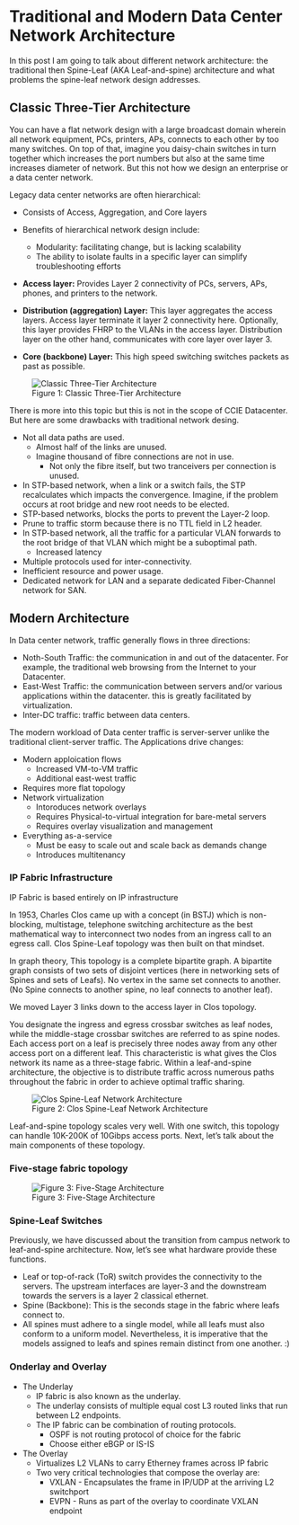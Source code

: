 # Traditional and Modern Data Center Network Architecture

In this post I am going to talk about different network architecture: the traditional then Spine-Leaf (AKA Leaf-and-spine) architecture and what problems the spine-leaf network design addresses.

## Classic Three-Tier Architecture

You can have a flat network design with a large broadcast domain wherein all network equipment, PCs, printers, APs, connects to each other by too many switches. On top of that, imagine you daisy-chain switches in turn together which increases the port numbers but also at the same time increases diameter of network. But this not how we design an enterprise or a data center network.

Legacy data center networks are often hierarchical:
  * Consists of Access, Aggregation, and Core layers
  * Benefits of hierarchical network design include:
    * Modularity: facilitating change, but is lacking scalability
    * The ability to isolate faults in a specific layer can simplify troubleshooting efforts

* **Access layer:** Provides Layer 2 connectivity of PCs, servers, APs, phones, and printers to the network.
* **Distribution (aggregation) Layer:** This layer aggregates the access layers. Access layer terminate it layer 2 connectivity here. Optionally, this layer provides FHRP to the VLANs in the access layer. Distribution layer on the other hand, communicates with core layer over layer 3.
* **Core (backbone) Layer:** This high speed switching switches packets as past as possible.


<figure>
  <img src="https://github.com/hosseinoliabak/cisco/assets/31813625/cdc4e68d-12a6-48f6-8d72-5d3441e656dd" alt="Classic Three-Tier Architecture">
  <figcaption>Figure 1: Classic Three-Tier Architecture</figcaption>
</figure>

There is more into this topic but this is not in the scope of CCIE Datacenter. But here are some drawbacks with traditional network desing.

* Not all data paths are used.
  * Almost half of the links are unused.
  * Imagine thousand of fibre connections are not in use.
    * Not only the fibre itself, but two tranceivers per connection is unused.
* In STP-based network, when a link or a switch fails, the STP recalculates which impacts the convergence. Imagine, if the problem occurs at root bridge and new root needs to be elected.
* STP-based networks, blocks the ports to prevent the Layer-2 loop.
* Prune to traffic storm because there is no TTL field in L2 header.
* In STP-based network, all the traffic for a particular VLAN forwards to the root bridge of that VLAN which might be a suboptimal path.
  * Increased latency
* Multiple protocols used for inter-connectivity.
* Inefficient resource and power usage.
* Dedicated network for LAN and a separate dedicated Fiber-Channel network for SAN.

## Modern Architecture

In Data center network, traffic generally flows in three directions:

* Noth-South Traffic: the communication in and out of the datacenter. For example, the traditional web browsing from the Internet to your Datacenter.
* East-West Traffic: the communication between servers and/or various applications within the datacenter. this is greatly facilitated by virtualization.
* Inter-DC traffic: traffic between data centers.

The modern workload of Data center traffic is server-server unlike the traditional client-server traffic. The Applications drive changes:
  * Modern apploication flows
    * Increased VM-to-VM traffic
    * Additional east-west traffic
   * Requires more flat topology
  * Network virtualization
    * Intoroduces network overlays
    * Requires Physical-to-virtual integration for bare-metal servers
    * Requires overlay visualization and management
  * Everything as-a-service
    * Must be easy to scale out and scale back as demands change
    * Introduces multitenancy

### IP Fabric Infrastructure

IP Fabric is based entirely on IP infrastructure

In 1953, Charles Clos came up with a concept (in BSTJ) which is non-blocking, multistage, telephone switching architecture as the best mathematical way to interconnect two nodes from an ingress call to an egress call. Clos Spine-Leaf topology was then built on that mindset.

In graph theory, This topology is a complete bipartite graph. A bipartite graph consists of two sets of disjoint vertices (here in networking sets of Spines and sets of Leafs). No vertex in the same set connects to another. (No Spine connects to another spine, no leaf connects to another leaf).

We moved Layer 3 links down to the access layer in Clos topology.

You designate the ingress and egress crossbar switches as leaf nodes, while the middle-stage crossbar switches are referred to as spine nodes. Each access port on a leaf is precisely three nodes away from any other access port on a different leaf. This characteristic is what gives the Clos network its name as a three-stage fabric. Within a leaf-and-spine architecture, the objective is to distribute traffic across numerous paths throughout the fabric in order to achieve optimal traffic sharing.

<figure>
  <img src="https://github.com/hosseinoliabak/cisco/assets/31813625/69f29c87-d6a9-40d9-8a59-8ed3b3269af9" alt="Clos Spine-Leaf Network Architecture">
  <figcaption>Figure 2: Clos Spine-Leaf Network Architecture</figcaption>
</figure>

Leaf-and-spine topology scales very well. With one switch, this topology can handle 10K-200K of 10Gibps access ports. Next, let’s talk about the main components of these topology.

### Five-stage fabric topology

<figure>
  <img src="https://github.com/hosseinoliabak/cisco/assets/31813625/ce2b5324-2286-461a-bf4a-96cbdf78e06e" alt="Figure 3: Five-Stage Architecture">
  <figcaption>Figure 3: Five-Stage Architecture</figcaption>
</figure>

### Spine-Leaf Switches

Previously, we have discussed about the transition from campus network to leaf-and-spine architecture. Now, let’s see what hardware provide these functions.

* Leaf or top-of-rack (ToR) switch provides the connectivity to the servers. The upstream interfaces are layer-3 and the downstream towards the servers is a layer 2 classical ethernet.
* Spine (Backbone): This is the seconds stage in the fabric where leafs connect to.
* All spines must adhere to a single model, while all leafs must also conform to a uniform model. Nevertheless, it is imperative that the models assigned to leafs and spines remain distinct from one another. :)

### Onderlay and Overlay

* The Underlay
  * IP fabric is also known as the underlay.
  * The underlay consists of multiple equal cost L3 routed links that run between L2 endpoints.
  * The IP fabric can be combination of routing protocols.
    * OSPF is not routing protocol of choice for the fabric
    * Choose either eBGP or IS-IS
* The Overlay
  * Virtualizes L2 VLANs to carry Etherney frames across IP fabric
  * Two very critical technologies that compose the overlay are:
    * VXLAN - Encapsulates the frame in IP/UDP at the arriving L2 switchport
    * EVPN - Runs as part of the overlay to coordinate VXLAN endpoint